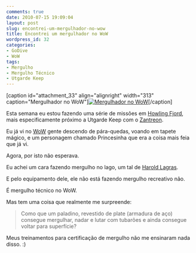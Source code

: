 ```yaml
---
comments: true
date: 2010-07-15 19:09:04
layout: post
slug: encontrei-um-mergulhador-no-wow
title: Encontrei um mergulhador no WoW
wordpress_id: 32
categories:
- GoDive
- WoW
tags:
- Mergulho
- Mergulho Técnico
- Utgarde Keep
---
```


[caption id="attachment_33" align="alignright" width="313" caption="Mergulhador no WoW"][![Mergulhador no WoW](http://adilsoncarvalho.com.br/blog/wp-content/uploads/2010/07/WoWScrnShot_071310_204945.jpg)](http://adilsoncarvalho.com.br/blog/wp-content/uploads/2010/07/WoWScrnShot_071310_204945.jpg)[/caption]

Esta semana eu estou fazendo uma série de missões em [Howling Fjord](http://www.wowhead.com/zone=495), mais especificamente próximo a Utgarde Keep com o [Zantreon](http://www.wowarmory.com/character-sheet.xml?r=Aerie+Peak&cn=Zantreon).

Eu já vi no [WoW](http://www.worldofwarcraft.com/index.xml) gente descendo de pára-quedas, voando em tapete mágico, e um personagem chamado Princesinha que era a coisa mais feia que já vi.

Agora, por isto não esperava.

Eu achei um cara fazendo mergulho no lago, um tal de [Harold Lagras](http://www.wowhead.com/npc=23730).

E pelo equipamento dele, ele não está fazendo mergulho recreativo não.

É mergulho técnico no WoW.

Mas tem uma coisa que realmente me surpreende:


> Como que um paladino, revestido de plate (armadura de aço) consegue mergulhar, nadar e lutar com tubarões e ainda consegue voltar para superfície?


Meus treinamentos para certificação de mergulho não me ensinaram nada disso. :)
